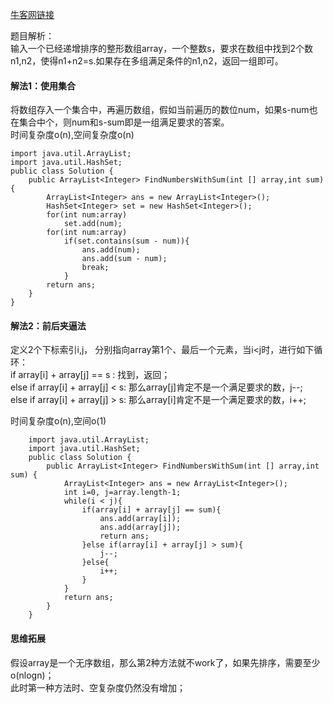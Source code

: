 [牛客网链接](https://www.nowcoder.com/practice/390da4f7a00f44bea7c2f3d19491311b?tpId=13&tqId=11195&tPage=1&rp=1&ru=/ta/coding-interviews&qru=/ta/coding-interviews/question-ranking)

题目解析：  
输入一个已经递增排序的整形数组array，一个整数s，要求在数组中找到2个数n1,n2，使得n1+n2=s.如果存在多组满足条件的n1,n2，返回一组即可。  

#### 解法1：使用集合
将数组存入一个集合中，再遍历数组，假如当前遍历的数位num，如果s-num也在集合中个，则num和s-sum即是一组满足要求的答案。  
时间复杂度o(n),空间复杂度o(n)  

    import java.util.ArrayList;
    import java.util.HashSet;
    public class Solution {
        public ArrayList<Integer> FindNumbersWithSum(int [] array,int sum) {
            ArrayList<Integer> ans = new ArrayList<Integer>();
            HashSet<Integer> set = new HashSet<Integer>();
            for(int num:array)
                set.add(num);
            for(int num:array)
                if(set.contains(sum - num)){
                    ans.add(num);
                    ans.add(sum - num);
                    break;
                }
            return ans;
        }
    }
    
#### 解法2：前后夹逼法  
定义2个下标索引i,j， 分别指向array第1个、最后一个元素，当i<j时，进行如下循环：  
if array[i] + array[j] == s : 找到，返回；  
else if array[i] + array[j] < s: 那么array[j]肯定不是一个满足要求的数，j--;  
else if array[i] + array[j] > s: 那么array[i]肯定不是一个满足要求的数，i++;  

时间复杂度o(n),空间o(1)  

        import java.util.ArrayList;
        import java.util.HashSet;
        public class Solution {
            public ArrayList<Integer> FindNumbersWithSum(int [] array,int sum) {
                ArrayList<Integer> ans = new ArrayList<Integer>();
                int i=0, j=array.length-1;
                while(i < j){
                    if(array[i] + array[j] == sum){
                        ans.add(array[i]);
                        ans.add(array[j]);
                        return ans;
                    }else if(array[i] + array[j] > sum){
                        j--;
                    }else{
                        i++;
                    }
                }
                return ans;
            }
        }

#### 思维拓展  
假设array是一个无序数组，那么第2种方法就不work了，如果先排序，需要至少o(nlogn)；  
此时第一种方法时、空复杂度仍然没有增加；  
